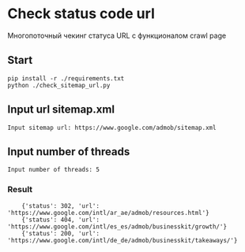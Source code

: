 # Check status code url
Многопоточный чекинг статуса URL c функционалом crawl page

## Start
``` 
pip install -r ./requirements.txt
python ./check_sitemap_url.py 
```

## Input url sitemap.xml

``` Input sitemap url: https://www.google.com/admob/sitemap.xml ```

## Input number of threads
```Input number of threads: 5 ```

### Result
``` 
    {'status': 302, 'url': 'https://www.google.com/intl/ar_ae/admob/resources.html'}
    {'status': 404, 'url': 'https://www.google.com/intl/es_es/admob/businesskit/growth/'}
    {'status': 200, 'url': 'https://www.google.com/intl/de_de/admob/businesskit/takeaways/'}
```
